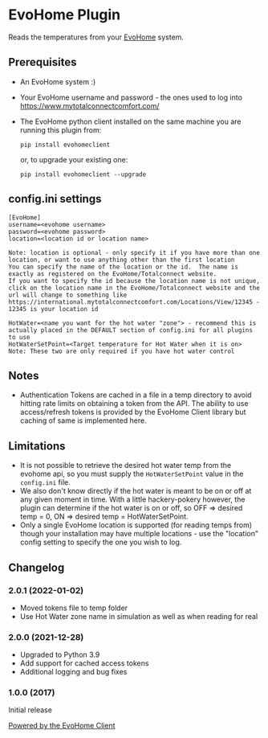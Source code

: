 # EvoHome Plugin

Reads the temperatures from your [EvoHome](http://www.honeywelluk.com/products/Systems/Zoned/evohome-Main/) system.

## Prerequisites
* An EvoHome system :)
* Your EvoHome username and password - the ones used to log into https://www.mytotalconnectcomfort.com/
* The EvoHome python client installed on the same machine you are running this plugin from:

  `pip install evohomeclient`

  or, to upgrade your existing one:
  
  `pip install evohomeclient --upgrade`

## config.ini settings
```
[EvoHome]
username=<evohome username>
password=<evohome password>
location=<location id or location name> 

Note: location is optional - only specify it if you have more than one location, or want to use anything other than the first location
You can specify the name of the location or the id.  The name is exactly as registered on the EvoHome/Totalconnect website.
If you want to specify the id because the location name is not unique, click on the location name in the EvoHome/Totalconnect website and the
url will change to something like https://international.mytotalconnectcomfort.com/Locations/View/12345 - 12345 is your location id

HotWater=<name you want for the hot water "zone"> - recommend this is actually placed in the DEFAULT section of config.ini for all plugins to use
HotWaterSetPoint=<Target temperature for Hot Water when it is on>
Note: These two are only required if you have hot water control
```
 
## Notes
- Authentication Tokens are cached in a file in a temp directory to avoid hitting rate limits on obtaining a token from the API.
The ability to use access/refresh tokens is provided by the EvoHome Client library but caching of same is implemented here.

## Limitations
* It is not possible to retrieve the desired hot water temp from the evohome api, so you must supply the `HotWaterSetPoint` value in the `config.ini` file.
* We also don't know directly if the hot water is meant to be on or off at any given moment in time.
  With a little hackery-pokery however, the plugin can determine if the hot water is on or off, so OFF => desired temp = 0, ON => desired temp = HotWaterSetPoint.
* Only a single EvoHome location is supported (for reading temps from) though your installation may have multiple locations - use the "location" config setting to specify the one you wish to log.


## Changelog
### 2.0.1 (2022-01-02)
- Moved tokens file to temp folder
- Use Hot Water zone name in simulation as well as when reading for real
### 2.0.0 (2021-12-28)
- Upgraded to Python 3.9
- Add support for cached access tokens
- Additional logging and bug fixes

### 1.0.0 (2017)
Initial release

[Powered by the EvoHome Client](https://github.com/watchforstock/evohome-client)

